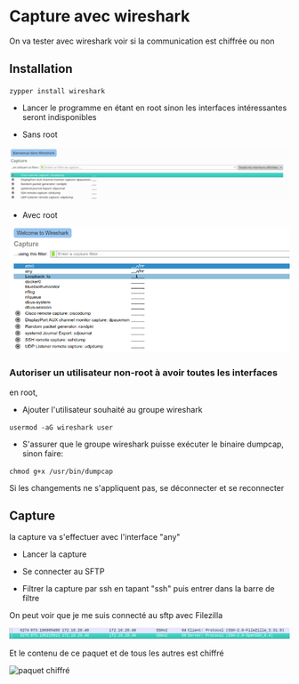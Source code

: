 # Capture avec wireshark 

On va tester avec wireshark voir si la communication est chiffrée ou non

## Installation

`zypper install wireshark`

* Lancer le programme en étant en root sinon les interfaces intéressantes seront indisponibles

* Sans root

![Wireshark sans privileges](https://raw.githubusercontent.com/1Tyron140/doc/main/images/sftp/wireshark_no_root.png "wireshark sans privilèges")

* Avec root 

![Wireshark avec privileges](https://raw.githubusercontent.com/1Tyron140/doc/main/images/sftp/wireshark_root.png "wireshark avec privilèges")


### Autoriser un utilisateur non-root à avoir toutes les interfaces

en root,

* Ajouter l'utilisateur souhaité au groupe wireshark

`usermod -aG wireshark user`

* S'assurer que le groupe wireshark puisse exécuter le binaire dumpcap, sinon faire:

`chmod g+x /usr/bin/dumpcap`

Si les changements ne s'appliquent pas, se déconnecter et se reconnecter

## Capture

la capture va s'effectuer avec l'interface "any"

* Lancer la capture

* Se connecter au SFTP 

* Filtrer la capture par ssh en tapant "ssh" puis entrer dans la barre de filtre

On peut voir que je me suis connecté au sftp avec Filezilla

![Wireshark avec privileges](https://raw.githubusercontent.com/1Tyron140/doc/main/images/sftp/wireshark_filezilla.png "connecté avec filezilla")

Et le contenu de ce paquet et de tous les autres est chiffré

![paquet chiffré](https://raw.githubusercontent.com/1Tyron140/doc/main/images/sftp/contenu_chiffré.png "Le contenu est bien chiffré")

